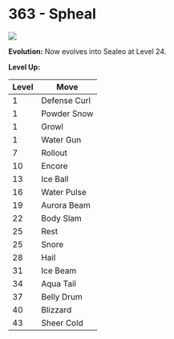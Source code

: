 # 363 - Spheal
![][363]

**Evolution:**
Now evolves into Sealeo at Level 24.

**Level Up:**

Level | Move
---   | ---
  1   | Defense Curl
  1   | Powder Snow
  1   | Growl
  1   | Water Gun
  7   | Rollout
 10   | Encore
 13   | Ice Ball
 16   | Water Pulse
 19   | Aurora Beam
 22   | Body Slam
 25   | Rest
 25   | Snore
 28   | Hail
 31   | Ice Beam
 34   | Aqua Tail
 37   | Belly Drum
 40   | Blizzard
 43   | Sheer Cold



[363]: /img/pokemon/363.png
